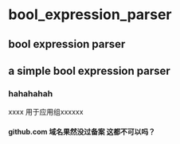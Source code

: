 # bool_expression_parser
## bool expression parser
## a simple bool expression parser
### hahahahah
xxxx   用于应用组xxxxxx
#### github.com 域名果然没过备案 这都不可以吗？
